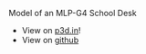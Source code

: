 Model of an MLP-G4 School Desk

- View on [p3d.in](https://p3d.in/5mJFI)!
- View on [github](https://github.com/thorsummoner-modeling/mlp-filly-desk/blob/master/models/FillyDesk.stl)

